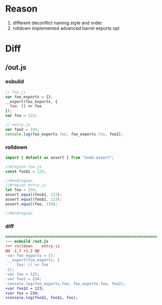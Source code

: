 # Reason
1. different deconflict naming style and order 
2. rolldown implemented advanced barrel exports opt
# Diff
## /out.js
### esbuild
```js
// foo.js
var foo_exports = {};
__export(foo_exports, {
  foo: () => foo
});
var foo = 123;

// entry.js
var foo2 = 234;
console.log(foo_exports.foo, foo_exports.foo, foo2);
```
### rolldown
```js
import { default as assert } from "node:assert";

//#region foo.js
const foo$1 = 123;

//#endregion
//#region entry.js
let foo = 234;
assert.equal(foo$1, 123);
assert.equal(foo$1, 123);
assert.equal(foo, 234);

//#endregion
```
### diff
```diff
===================================================================
--- esbuild	/out.js
+++ rolldown	entry.js
@@ -1,7 +1,3 @@
-var foo_exports = {};
-__export(foo_exports, {
-    foo: () => foo
-});
-var foo = 123;
-var foo2 = 234;
-console.log(foo_exports.foo, foo_exports.foo, foo2);
+var foo$1 = 123;
+var foo = 234;
+console.log(foo$1, foo$1, foo);

```